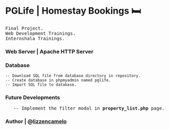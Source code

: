 # PGLife | Homestay Bookings 🛏️

<samp> Final Project.  
Web Development Trainings.  
Internshala Trainings. </samp>

### Web Server |  Apache HTTP Server

### Database
    -- Download SQL file from database directory in repository.
    -- Create database in phpmyadmin named pglife.
    -- Import SQL file to database.

### Future Developments
<samp> 
&nbsp;&nbsp;&nbsp;-- Implement the filter modal in <b>property_list.php</b> page. 
</samp>

### Author | @[lizzencamelo](https://github.com/lizzencamelo/)
